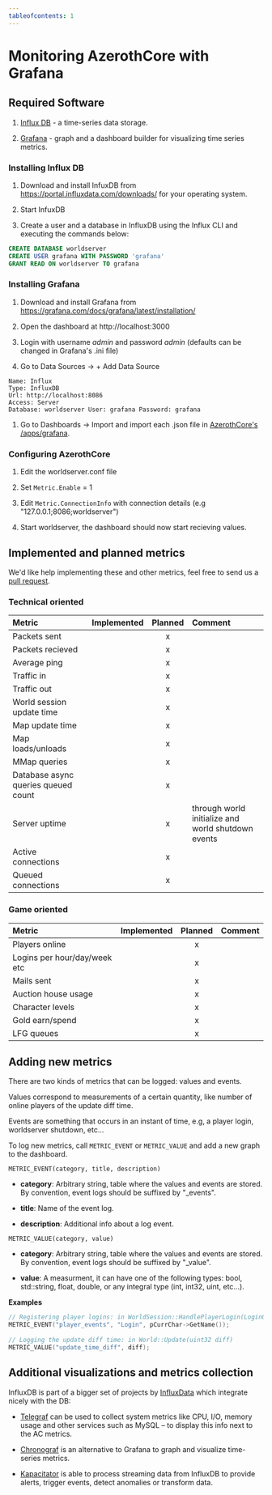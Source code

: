 ```yaml
---
tableofcontents: 1
---
```


# Monitoring AzerothCore with Grafana

## Required Software

1. [Influx DB](https://www.influxdata.com/products/influxdb-overview/) - a time-series data storage.

1. [Grafana](https://grafana.com/) - graph and a dashboard builder for visualizing time series metrics.

### Installing Influx DB

1. Download and install InfuxDB from https://portal.influxdata.com/downloads/ for your operating system.

1. Start InfuxDB

1. Create a user and a database in InfluxDB using the Influx CLI and executing the commands below:

```sql
CREATE DATABASE worldserver
CREATE USER grafana WITH PASSWORD 'grafana'
GRANT READ ON worldserver TO grafana
```

### Installing Grafana

1. Download and install Grafana from https://grafana.com/docs/grafana/latest/installation/

1. Open the dashboard at http://localhost:3000

1. Login with username *admin* and password *admin* (defaults can be changed in Grafana's .ini file)

1. Go to Data Sources → + Add Data Source

```
Name: Influx
Type: InfluxDB
Url: http://localhost:8086
Access: Server
Database: worldserver User: grafana Password: grafana
```

1. Go to Dashboards → Import and import each .json file in [AzerothCore's /apps/grafana](https://github.com/azerothcore/azerothcore-wotlk/tree/master/apps/grafana).

### Configuring AzerothCore

1. Edit the worldserver.conf file

1. Set `Metric.Enable` = 1

1. Edit `Metric.ConnectionInfo` with connection details (e.g "127.0.0.1;8086;worldserver")

1. Start worldserver, the dashboard should now start recieving values.

## Implemented and planned metrics

We'd like help implementing these and other metrics, feel free to send us a [pull request](https://github.com/azerothcore/azerothcore-wotlk/pulls).


### Technical oriented

| Metric | Implemented | Planned | Comment |
| :----- | :---------: | :-----: | :------ |
| Packets sent | | x |
| Packets recieved | | x |
| Average ping | | x |
| Traffic in | | x |
| Traffic out | | x |
| World session update time | | x |
| Map update time | | x |
| Map loads/unloads | | x |
| MMap queries | | x |
| Database async queries queued count | | x |
| Server uptime | | x | through world initialize and world shutdown events |
| Active connections | | x |
| Queued connections | | x |

### Game oriented

| Metric | Implemented | Planned | Comment |
| :----- | :---------: | :-----: | :------ |
| Players online | | x |
| Logins per hour/day/week etc | | x |
| Mails sent | | x |
| Auction house usage | | x |
| Character levels | | x |
| Gold earn/spend | | x |
| LFG queues | | x |

## Adding new metrics

There are two kinds of metrics that can be logged: values and events.

Values correspond to measurements of a certain quantity, like number of online players of the update diff time.

Events are something that occurs in an instant of time, e.g, a player login, worldserver shutdown, etc...

To log new metrics, call `METRIC_EVENT` or `METRIC_VALUE` and add a new graph to the dashboard.

`METRIC_EVENT(category, title, description)`

- **category**: Arbitrary string, table where the values and events are stored. By convention, event logs should be suffixed by "_events".

- **title**: Name of the event log.

- **description**: Additional info about a log event.

`METRIC_VALUE(category, value)`

- **category**: Arbitrary string, table where the values and events are stored. By convention, event logs should be suffixed by "_value".

- **value**: A measurment, it can have one of the following types: bool, std::string, float, double, or any integral type (int, int32, uint, etc...).

**Examples**

```cpp
// Registering player logins: in WorldSession::HandlePlayerLogin(LoginQueryHolder* holder)
METRIC_EVENT("player_events", "Login", pCurrChar->GetName());
  
// Logging the update diff time: in World::Update(uint32 diff)
METRIC_VALUE("update_time_diff", diff);
```

## Additional visualizations and metrics collection

InfluxDB is part of a bigger set of projects by [InfluxData](https://www.influxdata.com/) which integrate nicely with the DB:

- [Telegraf](https://www.influxdata.com/time-series-platform/telegraf/) can be used to collect system metrics like CPU, I/O, memory usage and other services such as MySQL – to display this info next to the AC metrics.

- [Chronograf](https://www.influxdata.com/time-series-platform/chronograf/) is an alternative to Grafana to graph and visualize time-series metrics.

- [Kapacitator](https://www.influxdata.com/time-series-platform/kapacitor/) is able to process streaming data from InfluxDB to provide alerts, trigger events, detect anomalies or transform data.
